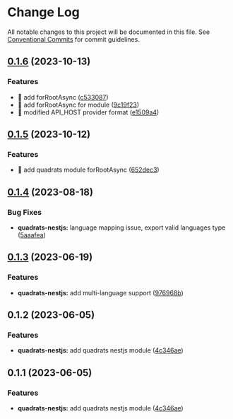 # Change Log

All notable changes to this project will be documented in this file.
See [Conventional Commits](https://conventionalcommits.org) for commit guidelines.

## [0.1.6](https://github.com/Rytass/Utils/compare/@rytass/quadrats-nestjs@0.1.5...@rytass/quadrats-nestjs@0.1.6) (2023-10-13)


### Features

* 🎸 add forRootAsync ([c533087](https://github.com/Rytass/Utils/commit/c533087aac1674e7fe72d3dbd86cda14cc5648e3))
* 🎸 add forRootAsync for module ([9c19f23](https://github.com/Rytass/Utils/commit/9c19f23582afe3f8f31648cd0390e27c3d7f308a))
* 🎸 modified API_HOST provider format ([e1509a4](https://github.com/Rytass/Utils/commit/e1509a4019f10a6665072bacd94cc8ac30d809ef))





## [0.1.5](https://github.com/Rytass/Utils/compare/@rytass/quadrats-nestjs@0.1.4...@rytass/quadrats-nestjs@0.1.5) (2023-10-12)


### Features

* 🎸 add quadrats module forRootAsync ([652dec3](https://github.com/Rytass/Utils/commit/652dec398fdf8acd6e0ee9426dd16bc2249c3c88))





## [0.1.4](https://github.com/Rytass/Utils/compare/@rytass/quadrats-nestjs@0.1.3...@rytass/quadrats-nestjs@0.1.4) (2023-08-18)


### Bug Fixes

* **quadrats-nestjs:** language mapping issue, export valid languages type ([5aaafea](https://github.com/Rytass/Utils/commit/5aaafea010d3b63935a2d14319cb4bd7328f4b58))





## [0.1.3](https://github.com/Rytass/Utils/compare/@rytass/quadrats-nestjs@0.1.2...@rytass/quadrats-nestjs@0.1.3) (2023-06-19)


### Features

* **quadrats-nestjs:** add multi-language support ([976968b](https://github.com/Rytass/Utils/commit/976968bf60446dd32d785aa7a43c9171e6acac5d))





## 0.1.2 (2023-06-05)


### Features

* **quadrats-nestjs:** add quadrats nestjs module ([4c346ae](https://github.com/Rytass/Utils/commit/4c346aedd46834590c37d824395bbbad71268e4c))





## 0.1.1 (2023-06-05)


### Features

* **quadrats-nestjs:** add quadrats nestjs module ([4c346ae](https://github.com/Rytass/Utils/commit/4c346aedd46834590c37d824395bbbad71268e4c))
